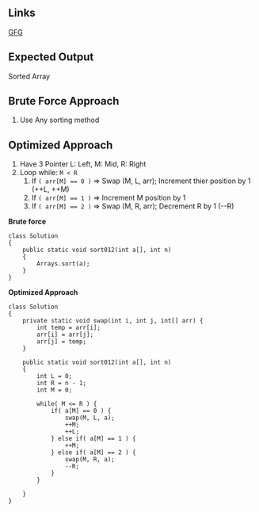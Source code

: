 ## Links
[GFG](https://practice.geeksforgeeks.org/problems/sort-an-array-of-0s-1s-and-2s4231/1)

## Expected Output
Sorted Array

## Brute Force Approach
1. Use Any sorting method

## Optimized Approach
1. Have 3 Pointer L: Left, M: Mid, R: Right
2. Loop while: `M < R`
   1. If `( arr[M] == 0 )` => Swap (M, L, arr); Increment thier position by 1 (++L, ++M)
   2. If `( arr[M] == 1 )` => Increment M position by 1
   3. If `( arr[M] == 2 )` => Swap (M, R, arr); Decrement R by 1 (--R)

**Brute force**
```
class Solution
{
    public static void sort012(int a[], int n)
    {
        Arrays.sort(a);
    }
}
```

**Optimized Approach**
```
class Solution
{
    private static void swap(int i, int j, int[] arr) {
        int temp = arr[i];
        arr[i] = arr[j];
        arr[j] = temp;
    }
    
    public static void sort012(int a[], int n)
    {
        int L = 0;
        int R = n - 1;
        int M = 0;
        
        while( M <= R ) {
            if( a[M] == 0 ) {
                swap(M, L, a);
                ++M;
                ++L;
            } else if( a[M] == 1 ) {
                ++M;
            } else if( a[M] == 2 ) {
                swap(M, R, a);
                --R;
            }
        }

    }
}
```
